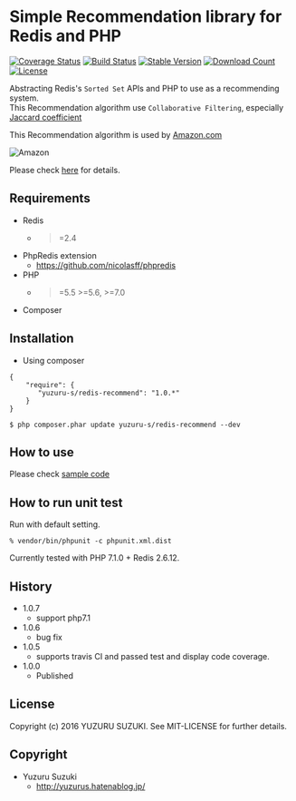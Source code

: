 Simple Recommendation library for Redis and PHP
=============================

[![Coverage Status](https://coveralls.io/repos/github/YuzuruS/redis-recommend/badge.svg?branch=master)](https://coveralls.io/github/YuzuruS/redis-recommend?branch=master)
[![Build Status](https://travis-ci.org/YuzuruS/redis-recommend.png?branch=master)](https://travis-ci.org/YuzuruS/redis-recommend)
[![Stable Version](https://poser.pugx.org/yuzuru-s/redis-recommend/v/stable)](https://packagist.org/packages/yuzuru-s/redis-recommend)
[![Download Count](https://poser.pugx.org/yuzuru-s/redis-recommend/downloads.png)](https://packagist.org/packages/yuzuru-s/redis-recommend)
[![License](https://poser.pugx.org/yuzuru-s/redis-recommend/license)](https://packagist.org/packages/yuzuru-s/redis-recommend)

Abstracting Redis's `Sorted Set` APIs and PHP to use as a recommending system.  
This Recommendation algorithm use `Collaborative Filtering`, especially [Jaccard coefficient](https://en.wikipedia.org/wiki/Jaccard_index)

This Recommendation algorithm is used by [Amazon.com](https://www.amazon.com/)

![Amazon](https://cloud.githubusercontent.com/assets/1485195/17956534/72ca4d3a-6ac5-11e6-985e-9074251b5f35.jpg)


Please check [here](http://qiita.com/yudsuzuk/items/6de4650cb6d50236533e) for details.

Requirements
-----------------------------
- Redis
  - >=2.4
- PhpRedis extension
  - https://github.com/nicolasff/phpredis
- PHP
  - >=5.5 >=5.6, >=7.0
- Composer



Installation
----------------------------

* Using composer

```
{
    "require": {
       "yuzuru-s/redis-recommend": "1.0.*"
    }
}
```

```
$ php composer.phar update yuzuru-s/redis-recommend --dev
```

How to use
----------------------------
Please check [sample code](https://github.com/YuzuruS/redis-recommend/blob/master/sample/usecase.php)


How to run unit test
----------------------------

Run with default setting.
```
% vendor/bin/phpunit -c phpunit.xml.dist
```

Currently tested with PHP 7.1.0 + Redis 2.6.12.


History
----------------------------
- 1.0.7
  - support php7.1
- 1.0.6
  - bug fix
- 1.0.5
  - supports travis CI and passed test and display code coverage.
- 1.0.0
  - Published



License
----------------------------
Copyright (c) 2016 YUZURU SUZUKI. See MIT-LICENSE for further details.

Copyright
-----------------------------
- Yuzuru Suzuki
  - http://yuzurus.hatenablog.jp/
